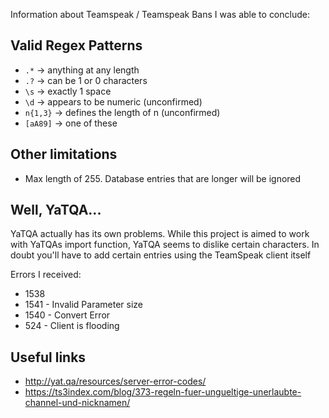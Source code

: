 Information about Teamspeak / Teamspeak Bans I was able to conclude:

## Valid Regex Patterns
- `.*` -> anything at any length
- `.?` -> can be 1 or 0 characters
- `\s` -> exactly 1 space
- `\d` -> appears to be numeric (unconfirmed)
- `n{1,3}` -> defines the length of n (unconfirmed)
- `[aA89]` -> one of these

## Other limitations
- Max length of 255. Database entries that are longer will be ignored

## Well, YaTQA...
YaTQA actually has its own problems. While this project is aimed to work with YaTQAs import function, YaTQA seems to dislike certain characters. In doubt you'll have to add certain entries using the TeamSpeak client itself

Errors I received:
- 1538
- 1541 - Invalid Parameter size
- 1540 - Convert Error
- 524 - Client is flooding


## Useful links
- http://yat.qa/resources/server-error-codes/
- https://ts3index.com/blog/373-regeln-fuer-ungueltige-unerlaubte-channel-und-nicknamen/

